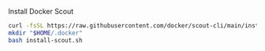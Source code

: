Install Docker Scout

```bash
curl -fsSL https://raw.githubusercontent.com/docker/scout-cli/main/install.sh -o install-scout.sh
mkdir "$HOME/.docker"
bash install-scout.sh
```

